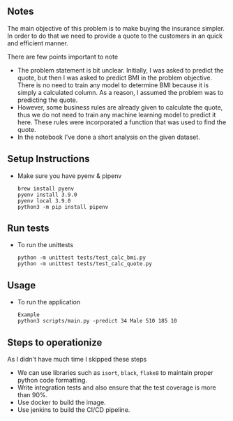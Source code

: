 ## Notes

The main objective of this problem is to make buying the insurance simpler. In order to do that we need to provide a quote to the customers in an quick and efficient manner.

There are few points important to note
- The problem statement is bit unclear. Initially, I was asked to predict the quote, but then I was asked to predict BMI in the problem objective. There is no need to train any model to determine BMI because it is simply a calculated column. As a reason, I assumed the problem was to predicting the quote.
- However, some business rules are already given to calculate the quote, thus we do not need to train any machine learning model to predict it here. These rules were incorporated a function that was used to find the quote.
- In the notebook I've done a short analysis on the given dataset.


## Setup Instructions

- Make sure you have pyenv & pipenv 
  ```
  brew install pyenv
  pyenv install 3.9.0
  pyenv local 3.9.0
  python3 -m pip install pipenv
  ```

## Run tests

- To run the unittests
  ```
  python -m unittest tests/test_calc_bmi.py
  python -m unittest tests/test_calc_quote.py
  ```
 
 ## Usage

- To run the application
  ```
  Example
  python3 scripts/main.py -predict 34 Male 510 185 10
  ```
 
## Steps to operationize

As I didn't have much time I skipped these steps

- We can use libraries such as `isort`, `black`, `flake8` to maintain proper python code formatting.
- Write integration tests and also ensure that the test coverage is more than 90%.
- Use docker to build the image.
- Use jenkins to build the CI/CD pipeline.
